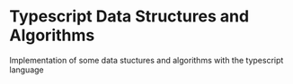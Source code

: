 # Typescript Data Structures and Algorithms

Implementation of some data stuctures and algorithms with the typescript language
